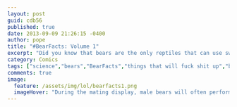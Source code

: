 ```yaml
---
layout: post
guid: cdb56
published: true
date: 2013-09-09 21:26:15 -0400
author: pope
title: "#BearFacts: Volume 1"
excerpt: "Did you know that bears are the only reptiles that can use swords? Neither did we, until we read this helpful infographic that was definitely produced by the US Fish & Wildlife Service, the first part in a continuing series where we take a look at one of nature\'s most mysterious forces: the majestic bear."
category: Comics
tags: ["science","bears","BearFacts","things that will fuck shit up","bone marrow","bear poop","Henri De La Merdeflambe","natural wonders","btw that headband says rectum"]
comments: true 
image:
  feature: /assets/img/lol/bearfacts1.png
  imageHover: "During the mating display, male bears will often perform elaborate drum solos to attract a female. #BearFacts"
---
```



